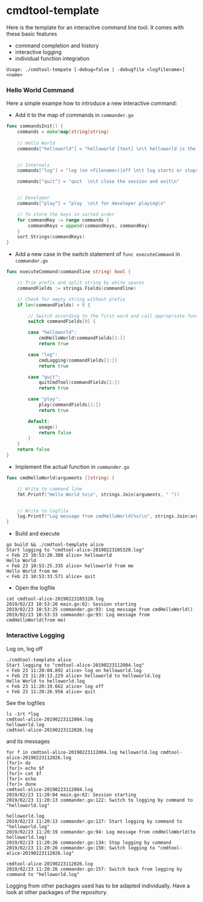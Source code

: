 # cmdtool-template

Here is the template for an interactive command line tool. It comes with these basic features

- command completion and history
- interactive logging
- individual function integration 

```
Usage: ./cmdtool-tempate [-debug=false | -debugfile <logfilename>] <name>
```

### Hello World Command

Here a simple exampe how to introduce a new interactive command:

- Add it to the map of commands in `commander.go`
```go
func commandsInit() {
	commands = make(map[string]string)
	
	// Hello World
	commands["helloworld"] = "helloworld [text] \n\t helloworld is the obvious example for creating a new interactive comand\n"


	// Internals
	commands["log"] = "log (on <filename>)|off \n\t log starts or stops writing logging output in the specified file\n"

	commands["quit"] = "quit  \n\t close the session and exit\n"


	// Developer
	commands["play"] = "play  \n\t for developer playing\n"

	// To store the keys in sorted order
	for commandKey := range commands {
		commandKeys = append(commandKeys, commandKey)
	}
	sort.Strings(commandKeys)
}
```

- Add a new case in the switch statement of `func executeCommand` in `commander.go`
```go
func executeCommand(commandline string) bool {

	// Trim prefix and split string by white spaces
	commandFields := strings.Fields(commandline)

	// Check for empty string without prefix
	if len(commandFields) > 0 {

		// Switch according to the first word and call appropriate function with the rest as arguments
		switch commandFields[0] {

		case "helloworld":
			cmdHelloWorld(commandFields[1:])
			return true

		case "log":
			cmdLogging(commandFields[1:])
			return true

		case "quit":
			quitCmdTool(commandFields[1:])
			return true

		case "play":
			play(commandFields[1:])
			return true

		default:
			usage()
			return false
		}
	}
	return false
}
```

- Implement the actual function in `commander.go`
```go
func cmdHelloWorld(arguments []string) {

	// Write to command line
	fmt.Printf("Hello World %s\n", strings.Join(arguments, " "))


	// Write to logfile
	log.Printf("Log message from cmdHelloWorld(%s)\n", strings.Join(arguments, " "))
}
```

- Build and execute
```
go build && ./cmdtool-template alice
Start logging to "cmdtool-alice-20190223105320.log"
< Feb 23 10:53:20.380 alice> helloworld
Hello World
< Feb 23 10:53:25.335 alice> helloworld from me
Hello World from me
< Feb 23 10:53:33.571 alice> quit
```

- Open the logfile
```
cat cmdtool-alice-20190223105320.log
2019/02/23 10:53:20 main.go:62: Session starting
2019/02/23 10:53:25 commander.go:93: Log message from cmdHelloWorld()
2019/02/23 10:53:33 commander.go:93: Log message from cmdHelloWorld(from me)
```

### Interactive Logging

Log on, log off
```
./cmdtool-template alice
Start logging to "cmdtool-alice-20190223112004.log"
< Feb 23 11:20:04.892 alice> log on helloworld.log
< Feb 23 11:20:13.229 alice> helloworld to helloworld.log
Hello World to helloworld.log
< Feb 23 11:20:19.662 alice> log off
< Feb 23 11:20:26.956 alice> quit
```

See the logfiles
```
ls -1rt *log
cmdtool-alice-20190223112004.log
helloworld.log
cmdtool-alice-20190223112026.log
```

and its messages
```
for f in cmdtool-alice-20190223112004.log helloworld.log cmdtool-alice-20190223112026.log
[for]> do
[for]> echo $f
[for]> cat $f
[for]> echo
[for]> done
cmdtool-alice-20190223112004.log
2019/02/23 11:20:04 main.go:62: Session starting
2019/02/23 11:20:13 commander.go:122: Switch to logging by command to "helloworld.log"

helloworld.log
2019/02/23 11:20:13 commander.go:127: Start logging by command to "helloworld.log"
2019/02/23 11:20:19 commander.go:94: Log message from cmdHelloWorld(to helloworld.log)
2019/02/23 11:20:26 commander.go:134: Stop logging by command
2019/02/23 11:20:26 commander.go:150: Switch logging to "cmdtool-alice-20190223112026.log"

cmdtool-alice-20190223112026.log
2019/02/23 11:20:26 commander.go:157: Switch back from logging by command to "helloworld.log"
```

Logging from other packages used has to be adapted individually. Have a look at other packages of the repository.


